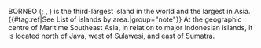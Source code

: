 BORNEO (; , ) is the third-largest island in the world and the largest in Asia.{{#tag:ref|See List of islands by area.|group="note"}} At the geographic centre of Maritime Southeast Asia, in relation to major Indonesian islands, it is located north of Java, west of Sulawesi, and east of Sumatra.
